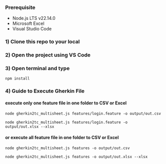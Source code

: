 ### Prerequisite
- Node.js LTS v22.14.0  
- Microsoft Excel
- Visual Studio Code

### 1) Clone this repo to your local

### 2) Open the project using VS Code

### 3) Open terminal and type
```
npm install
```

### 4) Guide to Execute Gherkin File

#### execute only one feature file in one folder to CSV or Excel
```
node gherkin2tc_multisheet.js features/login.feature -o output/out.csv
```
```
node gherkin2tc_multisheet.js features/login.feature -o output/out.xlsx --xlsx
```

#### or execute all feature file in one folder to CSV or Excel
```
node gherkin2tc_multisheet.js features -o output/out.csv
```
```
node gherkin2tc_multisheet.js features -o output/out.xlsx --xlsx
```